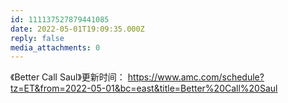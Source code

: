 ```yaml
---
id: 111137527879441085
date: 2022-05-01T19:09:35.000Z
reply: false
media_attachments: 0
---
```


《Better Call Saul》更新时间： https://www.amc.com/schedule?tz=ET&from=2022-05-01&bc=east&title=Better%20Call%20Saul 

